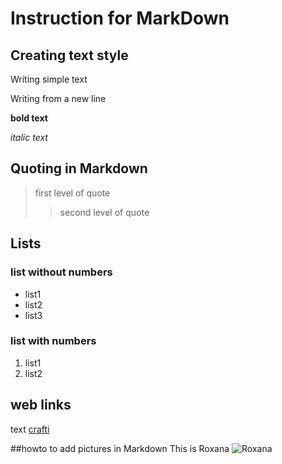 # Instruction for MarkDown

## Creating text style
Writing simple text

Writing from a new line

**bold text**

*italic text*

## Quoting in Markdown
>first level of quote
>>second level of quote

## Lists
### list without numbers
* list1
* list2
* list3

### list with numbers
1. list1
2. list2

## web links
text [crafti](http.crafti.md "poping hint")

##howto to add pictures in Markdown
This is Roxana
![Roxana](rox.jpg)